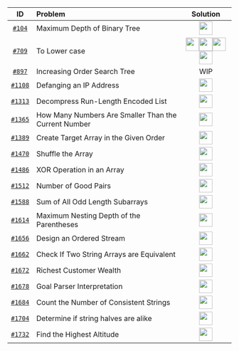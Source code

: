 <!-- 
Icon link template for the diff lang
[<img src="https://img.icons8.com/color/c-plus-plus-logo.png" width="30px" height="30px">](your_file_link)
[<img src="https://img.icons8.com/color/java.png" width="30px" height="30px">](your_file_link)
[<img src="https://img.icons8.com/color/javascript.png" width="30px" height="30px">](your_file_link)
[<img src="https://img.icons8.com/color/python.png" width="30px" height="30px">](your_file_link)
-->
| ID  | Problem | Solution |
| :-: | :------ | :------: |
|[`#104`](https://leetcode.com/problems/maximum-depth-of-binary-tree/)|Maximum Depth of Binary Tree|[<img src="https://img.icons8.com/color/c-plus-plus-logo.png" width="30px" height="30px">](https://github.com/pol-alok/competitive-programming/blob/master/leetcode/2020/december/dc/104-Day1-MaximumDepthOfBinaryTree.cpp)|
|[`#709`](https://leetcode.com/problems/to-lower-case/)|To Lower case|[<img src="https://img.icons8.com/color/c-plus-plus-logo.png" width="30px" height="30px">](https://github.com/pol-alok/competitive-programming/blob/master/leetcode/2021/january/practice/cpp/709-ToLowerCase.cpp)[<img src="https://img.icons8.com/color/java.png" width="30px" height="30px">](https://github.com/pol-alok/competitive-programming/blob/master/leetcode/2021/january/practice/java/709-ToLowerCase.java)[<img src="https://img.icons8.com/color/javascript.png" width="30px" height="30px">](https://github.com/pol-alok/competitive-programming/blob/master/leetcode/2021/january/practice/js/709-ToLowerCase.js)[<img src="https://img.icons8.com/color/python.png" width="30px" height="30px">](https://github.com/pol-alok/competitive-programming/blob/master/leetcode/2021/january/practice/python/709-ToLowerCase.py)|
|[`#897`](https://leetcode.com/problems/increasing-order-search-tree/)|Increasing Order Search Tree| WIP |
|[`#1108`](https://leetcode.com/problems/defanging-an-ip-address/)|Defanging an IP Address|[<img src="https://img.icons8.com/color/c-plus-plus-logo.png" width="30px" height="30px">](https://github.com/pol-alok/competitive-programming/blob/master/leetcode/2021/january/practice/cpp/1108-DefangingAnIPAddress.cpp)|
|[`#1313`](https://leetcode.com/problems/decompress-run-length-encoded-list/)|Decompress Run-Length Encoded List|[<img src="https://img.icons8.com/color/c-plus-plus-logo.png" width="30px" height="30px">](https://github.com/pol-alok/competitive-programming/blob/master/leetcode/2021/february/practice/cpp/1313-DecompressRunLengthEncodedList.cpp)|
|[`#1365`](https://leetcode.com/problems/how-many-numbers-are-smaller-than-the-current-number/)|How Many Numbers Are Smaller Than the Current Number|[<img src="https://img.icons8.com/color/c-plus-plus-logo.png" width="30px" height="30px">](https://github.com/pol-alok/competitive-programming/blob/master/leetcode/2021/february/practice/cpp/1365-HowManyNumbersAreSmallerThanTheCurrentNumber.cpp)|
|[`#1389`](https://leetcode.com/problems/create-target-array-in-the-given-order/)|Create Target Array in the Given Order|[<img src="https://img.icons8.com/color/c-plus-plus-logo.png" width="30px" height="30px">](https://github.com/pol-alok/competitive-programming/blob/master/leetcode/2021/february/practice/cpp/1389-CreateTargetArrayInTheGivenOrder.cpp)|
|[`#1470`](https://leetcode.com/problems/shuffle-the-array/)|Shuffle the Array|[<img src="https://img.icons8.com/color/c-plus-plus-logo.png" width="30px" height="30px">](https://github.com/pol-alok/competitive-programming/blob/master/leetcode/2021/february/practice/cpp/1470-ShuffleTheArray.cpp)|
|[`#1486`](https://leetcode.com/problems/xor-operation-in-an-array/)|XOR Operation in an Array|[<img src="https://img.icons8.com/color/c-plus-plus-logo.png" width="30px" height="30px">](https://github.com/pol-alok/competitive-programming/blob/master/leetcode/2021/february/practice/cpp/1486-XOROperationInAnArray.cpp)|
|[`#1512`](https://leetcode.com/problems/number-of-good-pairs/)|Number of Good Pairs|[<img src="https://img.icons8.com/color/c-plus-plus-logo.png" width="30px" height="30px">](https://github.com/pol-alok/competitive-programming/blob/master/leetcode/2021/february/practice/cpp/1512-NumberOfGoodPairs.cpp)|
|[`#1588`](https://leetcode.com/problems/sum-of-all-odd-length-subarrays/)|Sum of All Odd Length Subarrays|[<img src="https://img.icons8.com/color/c-plus-plus-logo.png" width="30px" height="30px">](https://github.com/pol-alok/competitive-programming/blob/master/leetcode/2021/february/practice/cpp/1588-SumOfAllOddLengthSubarrays.cpp)|
|[`#1614`](https://leetcode.com/problems/maximum-nesting-depth-of-the-parentheses/)|Maximum Nesting Depth of the Parentheses|[<img src="https://img.icons8.com/color/c-plus-plus-logo.png" width="30px" height="30px">](https://github.com/pol-alok/competitive-programming/blob/master/leetcode/2021/january/practice/cpp/1614-MaximumNestingDepthOfTheParentheses.cpp)|
|[`#1656`](https://leetcode.com/problems/design-an-ordered-stream/)|Design an Ordered Stream|[<img src="https://img.icons8.com/color/c-plus-plus-logo.png" width="30px" height="30px">](https://github.com/pol-alok/competitive-programming/blob/master/leetcode/2021/february/practice/cpp/1656-DesignAnOrderedStream.cpp)|
|[`#1662`](https://leetcode.com/problems/check-if-two-string-arrays-are-equivalent/)|Check If Two String Arrays are Equivalent|[<img src="https://img.icons8.com/color/c-plus-plus-logo.png" width="30px" height="30px">](https://github.com/pol-alok/competitive-programming/blob/master/leetcode/2021/january/practice/cpp/1662-CheckIfTwoStringArraysAreEquivalent.cpp)|
|[`#1672`](https://leetcode.com/problems/richest-customer-wealth/)|Richest Customer Wealth|[<img src="https://img.icons8.com/color/c-plus-plus-logo.png" width="30px" height="30px">](https://github.com/pol-alok/competitive-programming/blob/master/leetcode/2021/february/practice/cpp/1672-RichestCustomerWealth.cpp )|
|[`#1678`](https://leetcode.com/problems/goal-parser-interpretation/)|Goal Parser Interpretation|[<img src="https://img.icons8.com/color/c-plus-plus-logo.png" width="30px" height="30px">](https://github.com/pol-alok/competitive-programming/blob/master/leetcode/2021/january/practice/cpp/1678-GoalParserInterpretation.cpp)|
|[`#1684`](https://leetcode.com/problems/count-the-number-of-consistent-strings/)|Count the Number of Consistent Strings|[<img src="https://img.icons8.com/color/c-plus-plus-logo.png" width="30px" height="30px">](https://github.com/pol-alok/competitive-programming/blob/master/leetcode/2021/january/practice/cpp/1684-CountTheNumberOfConsistentStrings.cpp)|
|[`#1704`](https://leetcode.com/problems/determine-if-string-halves-are-alike/)|Determine if string halves are alike|[<img src="https://img.icons8.com/color/c-plus-plus-logo.png" width="30px" height="30px">](https://github.com/pol-alok/competitive-programming/blob/master/leetcode/2021/january/practice/cpp/1704-DetermineIfStringHalvesAreAlike.cpp)|
|[`#1732`](https://leetcode.com/problems/find-the-highest-altitude/)|Find the Highest Altitude|[<img src="https://img.icons8.com/color/c-plus-plus-logo.png" width="30px" height="30px">](https://github.com/pol-alok/competitive-programming/blob/master/leetcode/2021/february/practice/cpp/1732-FindTheHighestAltitude.cpp)|
